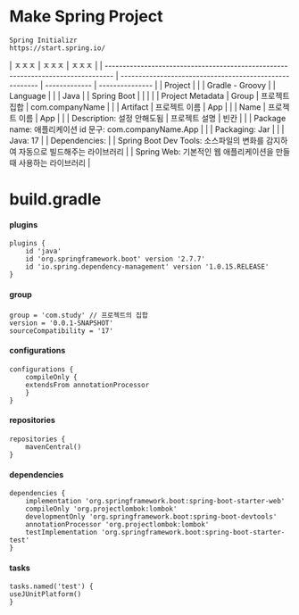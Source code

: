 # Make Spring Project

    Spring Initializr
    https://start.spring.io/

| ㅈㅈㅈ                                                                           | ㅈㅈㅈ                                                  | ㅈㅈㅈ        |
| -------------------------------------------------------------------------------- | ------------------------------------------------------- | ------------- | --------------- |
| Project                                                                          |                                                         |               | Gradle - Groovy |
| Language                                                                         |                                                         |               | Java            |
| Spring Boot                                                                      |                                                         |               |                 |
| Project Metadata                                                                 | Group                                                   | 프로젝트 집합 | com.companyName |
|                                                                                  | Artifact                                                | 프로젝트 이름 | App             |
|                                                                                  | Name                                                    | 프로젝트 이름 | App             |
|                                                                                  | Description: 설정 안해도됨                              | 프로젝트 설명 | 빈칸            |
|                                                                                  | Package name: 애플리케이션 id 문구: com.companyName.App |
|                                                                                  | Packaging: Jar                                          |
|                                                                                  | Java: 17                                                |
| Dependencies:                                                                    |
| Spring Boot Dev Tools: 소스파일의 변화를 감지하여 자동으로 빌드해주는 라이브러리 |
| Spring Web: 기본적인 웹 애플리케이션을 만들때 사용하는 라이브러리                |

# build.gradle

#### plugins

    plugins {
        id 'java'
        id 'org.springframework.boot' version '2.7.7'
        id 'io.spring.dependency-management' version '1.0.15.RELEASE'
    }

#### group

    group = 'com.study' // 프로젝트의 집합
    version = '0.0.1-SNAPSHOT'
    sourceCompatibility = '17'

#### configurations

    configurations {
        compileOnly {
        extendsFrom annotationProcessor
        }
    }

#### repositories

    repositories {
        mavenCentral()
    }

#### dependencies

    dependencies {
        implementation 'org.springframework.boot:spring-boot-starter-web'
        compileOnly 'org.projectlombok:lombok'
        developmentOnly 'org.springframework.boot:spring-boot-devtools'
        annotationProcessor 'org.projectlombok:lombok'
        testImplementation 'org.springframework.boot:spring-boot-starter-test'
    }

#### tasks

    tasks.named('test') {
    useJUnitPlatform()
    }
